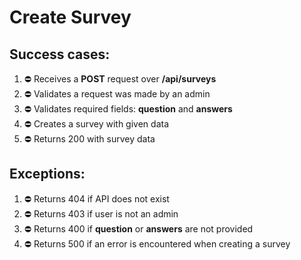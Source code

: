 # Create Survey

## Success cases:
1. ⛔ Receives a **POST** request over **/api/surveys**
1. ⛔ Validates a request was made by an admin
1. ⛔ Validates required fields: **question** and **answers**
1. ⛔ Creates a survey with given data
1. ⛔ Returns 200 with survey data

## Exceptions:
1. ⛔ Returns 404 if API does not exist
1. ⛔ Returns 403 if user is not an admin
1. ⛔ Returns 400 if **question** or **answers** are not provided
1. ⛔ Returns 500 if an error is encountered when creating a survey